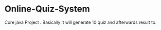 # Online-Quiz-System
Core java Project . Basically it will generate 10 quiz and afterwards result to.
